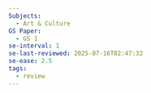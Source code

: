 ```yaml
---
Subjects:
  - Art & Culture
GS Paper:
  - GS 1
se-interval: 1
se-last-reviewed: 2025-07-16T02:47:32
se-ease: 2.5
tags:
  - review
---
```

